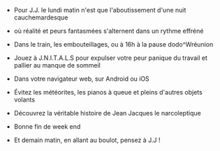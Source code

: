 - Pour J.J. le lundi matin n'est que l'aboutissement d'une nuit cauchemardesque
- où réalité et peurs fantasmées s'alternent dans un rythme effréné

- Dans le train, les embouteillages, ou à 16h à la pause dodo^Wréunion
- Jouez à J.N.I.T.A.L.S pour expulser votre peur panique du travail et pallier au manque de sommeil

- Dans votre navigateur web, sur Android ou iOS
- Évitez les météorites, les pianos à queue et pleins d'autres objets volants
- Découvrez la véritable histoire de Jean Jacques le narcoleptique


- Bonne fin de week end
- Et demain matin, en allant au boulot, pensez à J.J !